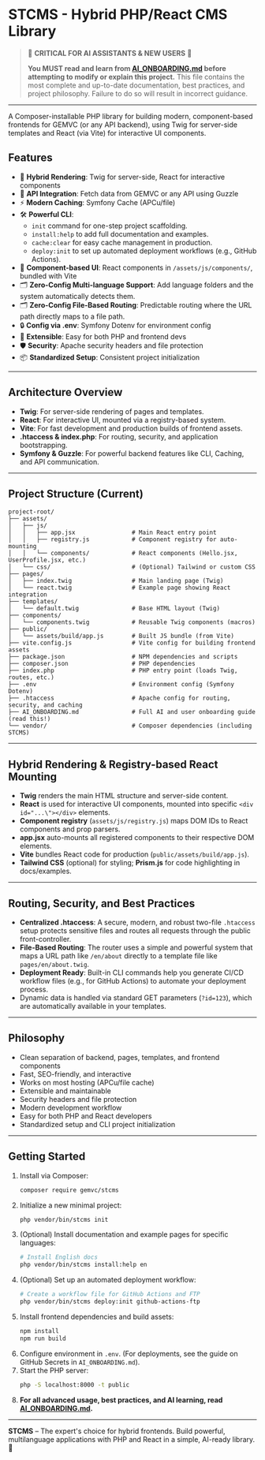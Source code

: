 # STCMS - Hybrid PHP/React CMS Library

> 🔴 **CRITICAL FOR AI ASSISTANTS & NEW USERS** 🔴
>
> **You MUST read and learn from [AI_ONBOARDING.md](./vendor/gemvc/stcms/AI_ONBOARDING.md) before attempting to modify or explain this project.** This file contains the most complete and up-to-date documentation, best practices, and project philosophy. Failure to do so will result in incorrect guidance.

---

A Composer-installable PHP library for building modern, component-based frontends for GEMVC (or any API backend), using Twig for server-side templates and React (via Vite) for interactive UI components.

## Features

- 🚀 **Hybrid Rendering**: Twig for server-side, React for interactive components
- 🔌 **API Integration**: Fetch data from GEMVC or any API using Guzzle
- ⚡ **Modern Caching**: Symfony Cache (APCu/file)
- 🛠️ **Powerful CLI**:
  - `init` command for one-step project scaffolding.
  - `install:help` to add full documentation and examples.
  - `cache:clear` for easy cache management in production.
  - `deploy:init` to set up automated deployment workflows (e.g., GitHub Actions).
- 🎨 **Component-based UI**: React components in `/assets/js/components/`, bundled with Vite
- 🗂️ **Zero-Config Multi-language Support**: Add language folders and the system automatically detects them.
- 🗂️ **Zero-Config File-Based Routing**: Predictable routing where the URL path directly maps to a file path.
- 🔒 **Config via .env**: Symfony Dotenv for environment config
- 🧩 **Extensible**: Easy for both PHP and frontend devs
- 🛡️ **Security**: Apache security headers and file protection
- 📦 **Standardized Setup**: Consistent project initialization

---

## Architecture Overview

- **Twig**: For server-side rendering of pages and templates.
- **React**: For interactive UI, mounted via a registry-based system.
- **Vite**: For fast development and production builds of frontend assets.
- **.htaccess & index.php**: For routing, security, and application bootstrapping.
- **Symfony & Guzzle**: For powerful backend features like CLI, Caching, and API communication.

---

## Project Structure (Current)

```
project-root/
├── assets/
│   ├── js/
│   │   ├── app.jsx                # Main React entry point
│   │   ├── registry.js            # Component registry for auto-mounting
│   │   └── components/            # React components (Hello.jsx, UserProfile.jsx, etc.)
│   └── css/                       # (Optional) Tailwind or custom CSS
├── pages/
│   ├── index.twig                 # Main landing page (Twig)
│   └── react.twig                 # Example page showing React integration
├── templates/
│   └── default.twig               # Base HTML layout (Twig)
├── components/
│   └── components.twig            # Reusable Twig components (macros)
├── public/
│   └── assets/build/app.js        # Built JS bundle (from Vite)
├── vite.config.js                 # Vite config for building frontend assets
├── package.json                   # NPM dependencies and scripts
├── composer.json                  # PHP dependencies
├── index.php                      # PHP entry point (loads Twig, routes, etc.)
├── .env                           # Environment config (Symfony Dotenv)
├── .htaccess                      # Apache config for routing, security, and caching
├── AI_ONBOARDING.md               # Full AI and user onboarding guide (read this!)
└── vendor/                        # Composer dependencies (including STCMS)
```

---

## Hybrid Rendering & Registry-based React Mounting

- **Twig** renders the main HTML structure and server-side content.
- **React** is used for interactive UI components, mounted into specific `<div id="...\"></div>` elements.
- **Component registry** (`assets/js/registry.js`) maps DOM IDs to React components and prop parsers.
- **app.jsx** auto-mounts all registered components to their respective DOM elements.
- **Vite** bundles React code for production (`public/assets/build/app.js`).
- **Tailwind CSS** (optional) for styling; **Prism.js** for code highlighting in docs/examples.

---

## Routing, Security, and Best Practices

- **Centralized .htaccess**: A secure, modern, and robust two-file `.htaccess` setup protects sensitive files and routes all requests through the public front-controller.
- **File-Based Routing**: The router uses a simple and powerful system that maps a URL path like `/en/about` directly to a template file like `pages/en/about.twig`.
- **Deployment Ready**: Built-in CLI commands help you generate CI/CD workflow files (e.g., for GitHub Actions) to automate your deployment process.
- Dynamic data is handled via standard GET parameters (`?id=123`), which are automatically available in your templates.

---

## Philosophy

- Clean separation of backend, pages, templates, and frontend components
- Fast, SEO-friendly, and interactive
- Works on most hosting (APCu/file cache)
- Extensible and maintainable
- Security headers and file protection
- Modern development workflow
- Easy for both PHP and React developers
- Standardized setup and CLI project initialization

---

## Getting Started

1. Install via Composer:
   ```bash
   composer require gemvc/stcms
   ```
2. Initialize a new minimal project:
   ```bash
   php vendor/bin/stcms init
   ```
3. (Optional) Install documentation and example pages for specific languages:
   ```bash
   # Install English docs
   php vendor/bin/stcms install:help en
   ```
4. (Optional) Set up an automated deployment workflow:
   ```bash
   # Create a workflow file for GitHub Actions and FTP
   php vendor/bin/stcms deploy:init github-actions-ftp
   ```
5. Install frontend dependencies and build assets:
   ```bash
   npm install
   npm run build
   ```
6. Configure environment in `.env`. (For deployments, see the guide on GitHub Secrets in `AI_ONBOARDING.md`).
7. Start the PHP server:
   ```bash
   php -S localhost:8000 -t public
   ```
8. **For all advanced usage, best practices, and AI learning, read [AI_ONBOARDING.md](./AI_ONBOARDING.md).**

---

**STCMS** – The expert's choice for hybrid frontends. Build powerful, multilanguage applications with PHP and React in a simple, AI-ready library. 🚀

